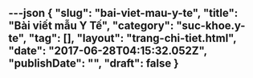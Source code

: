---json
{
    "slug": "bai-viet-mau-y-te",
    "title": "Bài viết mẫu  Y Tế",
    "category": "suc-khoe.y-te",
    "tag": [],
    "layout": "trang-chi-tiet.html",
    "date": "2017-06-28T04:15:32.052Z",
    "publishDate": "",
    "draft": false
}
---
